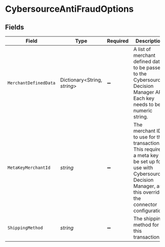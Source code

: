 # CybersourceAntiFraudOptions


## Fields

| Field                                                                                                                                                                         | Type                                                                                                                                                                          | Required                                                                                                                                                                      | Description                                                                                                                                                                   | Example                                                                                                                                                                       |
| ----------------------------------------------------------------------------------------------------------------------------------------------------------------------------- | ----------------------------------------------------------------------------------------------------------------------------------------------------------------------------- | ----------------------------------------------------------------------------------------------------------------------------------------------------------------------------- | ----------------------------------------------------------------------------------------------------------------------------------------------------------------------------- | ----------------------------------------------------------------------------------------------------------------------------------------------------------------------------- |
| `MerchantDefinedData`                                                                                                                                                         | Dictionary<String, *string*>                                                                                                                                                  | :heavy_minus_sign:                                                                                                                                                            | A list of merchant defined data to be passed to the Cybersource Decision Manager API. Each key needs to be a numeric string.                                                  | {<br/>"1": "data"<br/>}                                                                                                                                                       |
| `MetaKeyMerchantId`                                                                                                                                                           | *string*                                                                                                                                                                      | :heavy_minus_sign:                                                                                                                                                            | The merchant ID to use for this transaction. This requires a meta key to be set up for use with Cybersource Decision Manager, and this overrides the connector configuration. | merchant-1234                                                                                                                                                                 |
| `ShippingMethod`                                                                                                                                                              | *string*                                                                                                                                                                      | :heavy_minus_sign:                                                                                                                                                            | The shipping method for this transaction.                                                                                                                                     | sameday                                                                                                                                                                       |
